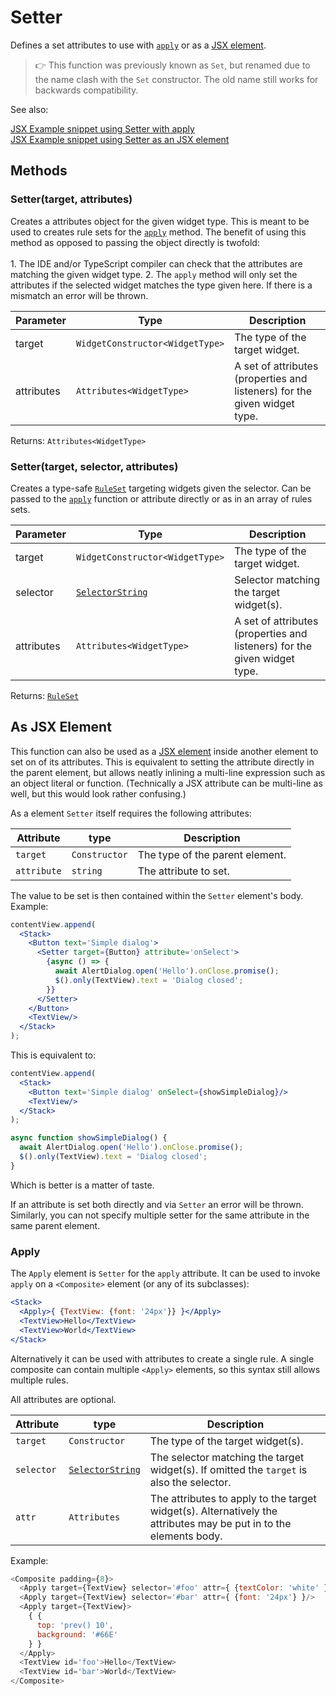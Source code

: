 ---
---
# Setter

Defines a set attributes to use with [`apply`](./Composite.md#applyrules) or as a [JSX element](../declarative-ui.md#jsx-specifics).

> :point_right: This function was previously known as `Set`, but renamed due to the name clash with the `Set` constructor. The old name still works for backwards compatibility.



See also:
  
[<span class='language jsx'>JSX</span> Example snippet using Setter with apply](https://playground.tabris.com/?gitref=v3.7.0&snippet=layout-dynamic.jsx)  
[<span class='language jsx'>JSX</span> Example snippet using Setter as an JSX element](https://playground.tabris.com/?gitref=v3.7.0&snippet=collectionview.jsx)

## Methods

### Setter(target, attributes)



Creates a attributes object for the given widget type. This is meant to be used to creates rule sets for the [`apply`](./Composite.md#applyrules) method. The benefit of using this method as opposed to passing the object directly is twofold: <br/><br/>1. The IDE and/or TypeScript compiler can check that the attributes are matching the given widget type.
2. The `apply` method will only set the attributes if the selected widget matches the type given here. If there is a mismatch an error will be thrown.


Parameter|Type|Description
-|-|-
target | <code style="white-space: nowrap">WidgetConstructor&lt;WidgetType&gt;</code> | The type of the target widget.
attributes | <code style="white-space: nowrap">Attributes&lt;WidgetType&gt;</code> | A set of attributes (properties and listeners) for the given widget type.


Returns: <code style="white-space: nowrap">Attributes&lt;WidgetType&gt;</code>

### Setter(target, selector, attributes)



Creates a type-safe [`RuleSet`](./Composite.md#ruleset) targeting widgets given the selector. Can be passed to the [`apply`](./Composite.md#applyoptions-rules) function or attribute directly or as in an array of rules sets.


Parameter|Type|Description
-|-|-
target | <code style="white-space: nowrap">WidgetConstructor&lt;WidgetType&gt;</code> | The type of the target widget.
selector | <code style="white-space: nowrap"><a href="../selector.html" title="More about selectors">SelectorString</a></code> | Selector matching the target widget(s).
attributes | <code style="white-space: nowrap">Attributes&lt;WidgetType&gt;</code> | A set of attributes (properties and listeners) for the given widget type.


Returns: <code style="white-space: nowrap"><a href="Composite.html#ruleset" title="Composite Class Type">RuleSet</a></code>



## As JSX Element

This function can also be used as a [JSX element](../declarative-ui.md#jsx-specifics) inside another element to set on of its attributes. This is equivalent to setting the attribute directly in the parent element, but allows neatly inlining a multi-line expression such as an object literal or function. (Technically a JSX attribute can be multi-line as well, but this would look rather confusing.)

As a element `Setter` itself requires the following attributes:

Attribute | type | Description
-|-|-
`target`| `Constructor` | The type of the parent element.
`attribute`| `string` | The attribute to set.

The value to be set is then contained within the `Setter` element's body. Example:

```jsx
contentView.append(
  <Stack>
    <Button text='Simple dialog'>
      <Setter target={Button} attribute='onSelect'>
        {async () => {
          await AlertDialog.open('Hello').onClose.promise();
          $().only(TextView).text = 'Dialog closed';
        }}
      </Setter>
    </Button>
    <TextView/>
  </Stack>
);
```

This is equivalent to:

```jsx
contentView.append(
  <Stack>
    <Button text='Simple dialog' onSelect={showSimpleDialog}/>
    <TextView/>
  </Stack>
);

async function showSimpleDialog() {
  await AlertDialog.open('Hello').onClose.promise();
  $().only(TextView).text = 'Dialog closed';
}
```

Which is better is a matter of taste.

If an attribute is set both directly and via `Setter` an error will be thrown. Similarly, you can not specify multiple setter for the same attribute in the same parent element.

### Apply

The `Apply` element is `Setter` for the `apply` attribute. It can be used to invoke `apply` on a `<Composite>` element (or any of its subclasses):

```jsx
<Stack>
  <Apply>{ {TextView: {font: '24px'}} }</Apply>
  <TextView>Hello</TextView>
  <TextView>World</TextView>
</Stack>
```

Alternatively it can be used with attributes to create a single rule. A single composite can contain multiple `<Apply>` elements, so this syntax still allows multiple rules.

All attributes are optional.

Attribute | type | Description
-|-|-
`target`| `Constructor` | The type of the target widget(s).
`selector`| [`SelectorString`](./../selector.md) | The selector matching the target widget(s). If omitted the `target` is also the selector.
`attr`| `Attributes` | The attributes to apply to the target widget(s). Alternatively the attributes may be put in to the elements body.

Example:

```js
<Composite padding={8}>
  <Apply target={TextView} selector='#foo' attr={ {textColor: 'white' } }/>
  <Apply target={TextView} selector='#bar' attr={ {font: '24px'} }/>
  <Apply target={TextView}>
    { {
      top: 'prev() 10',
      background: '#66E'
    } }
  </Apply>
  <TextView id='foo'>Hello</TextView>
  <TextView id='bar'>World</TextView>
</Composite>
```

